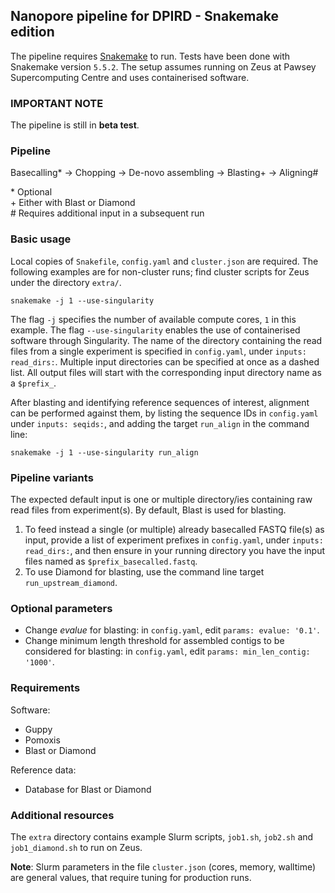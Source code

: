 ## Nanopore pipeline for DPIRD - Snakemake edition

The pipeline requires [Snakemake](https://bitbucket.org/snakemake/snakemake/) to run.
Tests have been done with Snakemake version `5.5.2`.
The setup assumes running on Zeus at Pawsey Supercomputing Centre and uses containerised software.


### IMPORTANT NOTE

The pipeline is still in **beta test**.


### Pipeline

Basecalling\* -> Chopping -> De-novo assembling -> Blasting\+ -> Aligning\#

\* Optional  
\+ Either with Blast or Diamond  
\# Requires additional input in a subsequent run


### Basic usage

Local copies of `Snakefile`, `config.yaml` and `cluster.json` are required. The following examples are for non-cluster runs; find cluster scripts for Zeus under the directory `extra/`.

```
snakemake -j 1 --use-singularity
```

The flag `-j` specifies the number of available compute cores, `1` in this example. The flag `--use-singularity` enables the use of containerised software through Singularity. The name of the directory containing the read files from a single experiment is specified in `config.yaml`, under `inputs: read_dirs:`. Multiple input directories can be specified at once as a dashed list. All output files will start with the corresponding input directory name as a `$prefix_`.

After blasting and identifying reference sequences of interest, alignment can be performed against them, by listing the sequence IDs in `config.yaml` under `inputs: seqids:`, and adding the target `run_align` in the command line:

```
snakemake -j 1 --use-singularity run_align
```


### Pipeline variants

The expected default input is one or multiple directory/ies containing raw read files from experiment(s). By default, Blast is used for blasting.

1. To feed instead a single (or multiple) already basecalled FASTQ file(s) as input, provide a list of experiment prefixes in `config.yaml`, under `inputs: read_dirs:`, and then ensure in your running directory you have the input files named as `$prefix_basecalled.fastq`.
2. To use Diamond for blasting, use the command line target `run_upstream_diamond`.


### Optional parameters

* Change *evalue* for blasting: in `config.yaml`, edit `params: evalue: '0.1'`.
* Change minimum length threshold for assembled contigs to be considered for blasting: in `config.yaml`, edit `params: min_len_contig: '1000'`.


### Requirements

Software:
* Guppy
* Pomoxis
* Blast or Diamond

Reference data:
* Database for Blast or Diamond


### Additional resources

The `extra` directory contains example Slurm scripts, `job1.sh`, `job2.sh` and `job1_diamond.sh` to run on Zeus.


**Note**: Slurm parameters in the file `cluster.json` (cores, memory, walltime) are general values, that require tuning for production runs.
